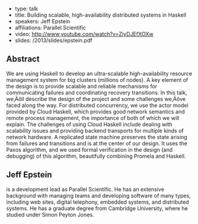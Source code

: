 - type: talk
- title: Building scalable, high-availability distributed systems in Haskell
- speakers: Jeff Epstein
- affiliations: Parallel Scientific
- video: http://www.youtube.com/watch?v=ZiyDJEfXOXw
- slides: /2013/slides/epstein.pdf


## Abstract
We are using Haskell to develop an ultra-scalable high-availability
resource management system for big clusters (millions of nodes).  A
key element of the design is to provide scalable and reliable
mechanisms for communicating failures and coordinating recovery
transitions. In this talk, we‚Äôll describe the design of the project
and some challenges we‚Äôve faced along the way.  For distributed
concurrency, we use the actor model provided by Cloud Haskell, which
provides good network semantics and remote process management, the
importance of both of which we will explain.  The challenges of using
Cloud Haskell include dealing with scalability issues and providing
backend transports for multiple kinds of network hardware.  A
replicated state machine preserves the state arising from failures and
transitions and is at the center of our design.  It uses the Paxos
algorithm, and we used formal verification in the design \(and
debugging\) of this algorithm, beautifully combining Promela and
Haskell.

## Jeff Epstein
is a development lead as Parallel Scientific. He has an extensive
background with managing teams and developing software of many types,
including web sites, digital telephony, embedded systems, and
distributed systems.  He has a graduate degree from Cambridge
University, where he studied under Simon Peyton Jones.
